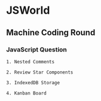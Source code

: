 # JSWorld

## Machine Coding Round 
### JavaScript Question 
    1. Nested Comments

    2. Review Star Components 

    3. IndexedDB Storage
 
    4. Kanban Board 
